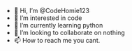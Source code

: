 - 👋 Hi, I’m @CodeHomie123
- 👀 I’m interested in code
- 🌱 I’m currently learning python
- 💞️ I’m looking to collaborate on nothing
- 📫 How to reach me you cant.
